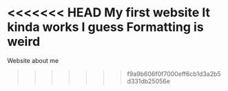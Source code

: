<<<<<<< HEAD
My first website
It kinda works I guess
Formatting is weird
=======
Website about me
>>>>>>> f9a9b606f0f7000eff6cb1d3a2b5d331db25056e
